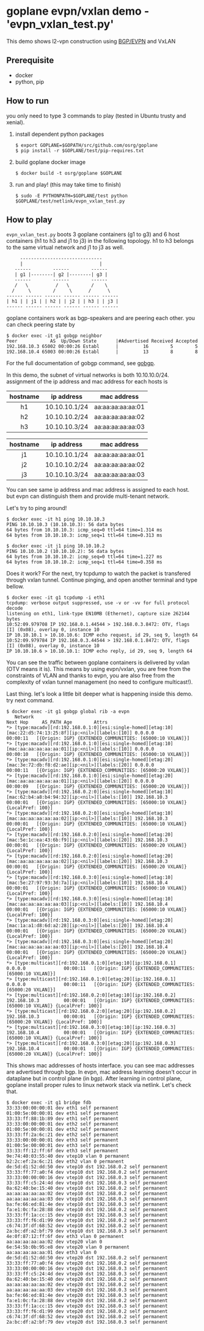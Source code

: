 goplane evpn/vxlan demo - 'evpn_vxlan_test.py'
===

This demo shows l2-vpn construction using [BGP/EVPN](https://tools.ietf.org/html/rfc7432) and VxLAN

## Prerequisite

- docker
- python, pip

## How to run
you only need to type 3 commands to play (tested in Ubuntu trusty and xenial).

1. install dependent python packages
    
     ```
     $ export GOPLANE=$GOPATH/src/github.com/osrg/goplane
     $ pip install -r $GOPLANE/test/pip-requires.txt
     ```
2. build goplane docker image
    
     ```
     $ docker build -t osrg/goplane $GOPLANE
     ```
3. run and play! (this may take time to finish)
    
     ```
     $ sudo -E PYTHONPATH=$GOPLANE/test python $GOPLANE/test/netlink/evpn_vxlan_test.py
     ```

## How to play
`evpn_vxlan_test.py` boots 3 goplane containers (g1 to g3) and 6 host containers
(h1 to h3 and j1 to j3) in the following topology. h1 to h3 belongs to the same
virtual network and j1 to j3 as well.

```
     ------------------------------
     |                            |
   ------        ------        ------
   | g1 |--------| g2 |--------| g3 |
   ------        ------        ------
   /   \          /   \        /    \
  /     \        /     \      /      \
------ ------ ------ ------ ------ ------
| h1 | | j1 | | h2 | | j2 | | h3 | | j3 |
------ ------ ------ ------ ------ ------
```

goplane containers work as bgp-speakers and are peering each other.
you can check peering state by

```
$ docker exec -it g1 gobgp neighbor
Peer            AS  Up/Down State       |#Advertised Received Accepted
192.168.10.3 65002 00:00:26 Establ      |         16        5        5
192.168.10.4 65003 00:00:26 Establ      |         13        8        8
```

For the full documentation of gobgp command, see [gobgp](https://github.com/osrg/gobgp/blob/master/docs/sources/cli-command-syntax.md).

In this demo, the subnet of virtual networks is both 10.10.10.0/24.
assignment of the ip address and mac address for each hosts is


|hostname| ip address    | mac address       |
|:------:|:-------------:|:-----------------:|
| h1     | 10.10.10.1/24 | aa:aa:aa:aa:aa:01 |
| h2     | 10.10.10.2/24 | aa:aa:aa:aa:aa:02 |
| h3     | 10.10.10.3/24 | aa:aa:aa:aa:aa:03 |

|hostname| ip address    | mac address       |
|:------:|:-------------:|:-----------------:|
| j1     | 10.10.10.1/24 | aa:aa:aa:aa:aa:01 |
| j2     | 10.10.10.2/24 | aa:aa:aa:aa:aa:02 |
| j3     | 10.10.10.3/24 | aa:aa:aa:aa:aa:03 |

You can see same ip address and mac address is assigned to each host.
but evpn can distinguish them and provide multi-tenant network.

Let's try to ping around!

```
$ docker exec -it h1 ping 10.10.10.3
PING 10.10.10.3 (10.10.10.3): 56 data bytes
64 bytes from 10.10.10.3: icmp_seq=0 ttl=64 time=1.314 ms
64 bytes from 10.10.10.3: icmp_seq=1 ttl=64 time=0.313 ms
```

```
$ docker exec -it j1 ping 10.10.10.2
PING 10.10.10.2 (10.10.10.2): 56 data bytes
64 bytes from 10.10.10.2: icmp_seq=0 ttl=64 time=1.227 ms
64 bytes from 10.10.10.2: icmp_seq=1 ttl=64 time=0.358 ms
```

Does it work? For the next, try tcpdump to watch the packet is transfered
through vxlan tunnel. Continue pinging, and open another terminal and type
bellow.

```
$ docker exec -it g1 tcpdump -i eth1
tcpdump: verbose output suppressed, use -v or -vv for full protocol decode
listening on eth1, link-type EN10MB (Ethernet), capture size 262144 bytes
10:52:09.979708 IP 192.168.0.1.44544 > 192.168.0.3.8472: OTV, flags [I] (0x08), overlay 0, instance 10
IP 10.10.10.1 > 10.10.10.6: ICMP echo request, id 29, seq 9, length 64
10:52:09.979784 IP 192.168.0.3.44544 > 192.168.0.1.8472: OTV, flags [I] (0x08), overlay 0, instance 10
IP 10.10.10.6 > 10.10.10.1: ICMP echo reply, id 29, seq 9, length 64
```

You can see the traffic between goplane containers is delivered by vxlan
(OTV means it is). This means by using evpn/vxlan, you are free from the
constraints of VLAN and thanks to evpn, you are also free from the complexity of
vxlan tunnel management (no need to configure multicast!).

Last thing. let's look a little bit deeper what is happening inside this demo.
try next command.

```
$ docker exec -it g1 gobgp global rib -a evpn
   Network                                                                                                  Next Hop     AS_PATH Age        Attrs
*> [type:macadv][rd:192.168.0.1:0][esi:single-homed][etag:10][mac:22:d5:74:13:25:8f][ip:<nil>][labels:[10]] 0.0.0.0              00:00:11   [{Origin: IGP} {EXTENDED_COMMUNITIES: [65000:10 VXLAN]}]
*> [type:macadv][rd:192.168.0.1:0][esi:single-homed][etag:10][mac:aa:aa:aa:aa:aa:01][ip:<nil>][labels:[10]] 0.0.0.0              00:00:10   [{Origin: IGP} {EXTENDED_COMMUNITIES: [65000:10 VXLAN]}]
*> [type:macadv][rd:192.168.0.1:0][esi:single-homed][etag:20][mac:3e:72:db:f8:d2:ae][ip:<nil>][labels:[20]] 0.0.0.0              00:00:11   [{Origin: IGP} {EXTENDED_COMMUNITIES: [65000:20 VXLAN]}]
*> [type:macadv][rd:192.168.0.1:0][esi:single-homed][etag:20][mac:aa:aa:aa:aa:aa:01][ip:<nil>][labels:[20]] 0.0.0.0              00:00:09   [{Origin: IGP} {EXTENDED_COMMUNITIES: [65000:20 VXLAN]}]
*> [type:macadv][rd:192.168.0.2:0][esi:single-homed][etag:10][mac:62:b4:a8:b4:94:32][ip:<nil>][labels:[10]] 192.168.10.3         00:00:01   [{Origin: IGP} {EXTENDED_COMMUNITIES: [65000:10 VXLAN]} {LocalPref: 100}]
*> [type:macadv][rd:192.168.0.2:0][esi:single-homed][etag:10][mac:aa:aa:aa:aa:aa:02][ip:<nil>][labels:[10]] 192.168.10.3         00:00:01   [{Origin: IGP} {EXTENDED_COMMUNITIES: [65000:10 VXLAN]} {LocalPref: 100}]
*> [type:macadv][rd:192.168.0.2:0][esi:single-homed][etag:20][mac:5e:1c:ea:43:6b:f9][ip:<nil>][labels:[20]] 192.168.10.3         00:00:01   [{Origin: IGP} {EXTENDED_COMMUNITIES: [65000:20 VXLAN]} {LocalPref: 100}]
*> [type:macadv][rd:192.168.0.2:0][esi:single-homed][etag:20][mac:aa:aa:aa:aa:aa:02][ip:<nil>][labels:[20]] 192.168.10.3         00:00:01   [{Origin: IGP} {EXTENDED_COMMUNITIES: [65000:20 VXLAN]} {LocalPref: 100}]
*> [type:macadv][rd:192.168.0.3:0][esi:single-homed][etag:10][mac:5e:27:97:93:3d:7a][ip:<nil>][labels:[10]] 192.168.10.4         00:00:01   [{Origin: IGP} {EXTENDED_COMMUNITIES: [65000:10 VXLAN]} {LocalPref: 100}]
*> [type:macadv][rd:192.168.0.3:0][esi:single-homed][etag:10][mac:aa:aa:aa:aa:aa:03][ip:<nil>][labels:[10]] 192.168.10.4         00:00:01   [{Origin: IGP} {EXTENDED_COMMUNITIES: [65000:10 VXLAN]} {LocalPref: 100}]
*> [type:macadv][rd:192.168.0.3:0][esi:single-homed][etag:20][mac:1a:a1:d8:6d:a2:28][ip:<nil>][labels:[20]] 192.168.10.4         00:00:01   [{Origin: IGP} {EXTENDED_COMMUNITIES: [65000:20 VXLAN]} {LocalPref: 100}]
*> [type:macadv][rd:192.168.0.3:0][esi:single-homed][etag:20][mac:aa:aa:aa:aa:aa:03][ip:<nil>][labels:[20]] 192.168.10.4         00:00:01   [{Origin: IGP} {EXTENDED_COMMUNITIES: [65000:20 VXLAN]} {LocalPref: 100}]
*> [type:multicast][rd:192.168.0.1:0][etag:10][ip:192.168.0.1]                                              0.0.0.0              00:00:11   [{Origin: IGP} {EXTENDED_COMMUNITIES: [65000:10 VXLAN]}]
*> [type:multicast][rd:192.168.0.1:0][etag:20][ip:192.168.0.1]                                              0.0.0.0              00:00:11   [{Origin: IGP} {EXTENDED_COMMUNITIES: [65000:20 VXLAN]}]
*> [type:multicast][rd:192.168.0.2:0][etag:10][ip:192.168.0.2]                                              192.168.10.3         00:00:01   [{Origin: IGP} {EXTENDED_COMMUNITIES: [65000:10 VXLAN]} {LocalPref: 100}]
*> [type:multicast][rd:192.168.0.2:0][etag:20][ip:192.168.0.2]                                              192.168.10.3         00:00:01   [{Origin: IGP} {EXTENDED_COMMUNITIES: [65000:20 VXLAN]} {LocalPref: 100}]
*> [type:multicast][rd:192.168.0.3:0][etag:10][ip:192.168.0.3]                                              192.168.10.4         00:00:01   [{Origin: IGP} {EXTENDED_COMMUNITIES: [65000:10 VXLAN]} {LocalPref: 100}]
*> [type:multicast][rd:192.168.0.3:0][etag:20][ip:192.168.0.3]                                              192.168.10.4         00:00:01   [{Origin: IGP} {EXTENDED_COMMUNITIES: [65000:20 VXLAN]} {LocalPref: 100}]
```

This shows mac addresses of hosts interface. you can see mac addresses are advertised through bgp.
In evpn, mac address learning doesn't occur in dataplane but in control plane (in bgp).
After learning in control plane, goplane install proper rules to linux network stack via netlink.
Let's check that.

```
$ docker exec -it g1 bridge fdb
33:33:00:00:00:01 dev eth1 self permanent
01:00:5e:00:00:01 dev eth1 self permanent
33:33:ff:88:1b:89 dev eth1 self permanent
33:33:00:00:00:01 dev eth2 self permanent
01:00:5e:00:00:01 dev eth2 self permanent
33:33:ff:2a:6c:21 dev eth2 self permanent
33:33:00:00:00:01 dev eth3 self permanent
01:00:5e:00:00:01 dev eth3 self permanent
33:33:ff:12:ff:6f dev eth3 self permanent
9e:74:40:03:55:40 dev vtep10 vlan 0 permanent
b2:2c:ef:2a:6c:21 dev eth2 vlan 0 permanent
de:5d:d1:52:dd:50 dev vtep10 dst 192.168.0.2 self permanent
33:33:ff:77:a0:f4 dev vtep10 dst 192.168.0.2 self permanent
33:33:00:00:00:16 dev vtep10 dst 192.168.0.3 self permanent
33:33:ff:c5:24:4d dev vtep10 dst 192.168.0.3 self permanent
0a:62:40:be:15:40 dev vtep10 dst 192.168.0.2 self permanent
aa:aa:aa:aa:aa:02 dev vtep10 dst 192.168.0.2 self permanent
aa:aa:aa:aa:aa:03 dev vtep10 dst 192.168.0.3 self permanent
ba:fe:66:ed:81:4e dev vtep10 dst 192.168.0.3 self permanent
fa:e1:0c:fa:28:88 dev vtep10 dst 192.168.0.2 self permanent
33:33:ff:1a:cc:15 dev vtep10 dst 192.168.0.3 self permanent
33:33:ff:f6:d1:99 dev vtep10 dst 192.168.0.2 self permanent
c6:74:3f:df:68:52 dev vtep10 dst 192.168.0.2 self permanent
2a:bc:df:a2:bf:79 dev vtep10 dst 192.168.0.3 self permanent
4e:0f:87:12:ff:6f dev eth3 vlan 0 permanent
aa:aa:aa:aa:aa:02 dev vtep20 vlan 0
6e:54:5b:0b:95:e8 dev vtep20 vlan 0 permanent
aa:aa:aa:aa:aa:01 dev eth3 vlan 0
de:5d:d1:52:dd:50 dev vtep20 dst 192.168.0.2 self permanent
33:33:ff:77:a0:f4 dev vtep20 dst 192.168.0.2 self permanent
33:33:00:00:00:16 dev vtep20 dst 192.168.0.3 self permanent
33:33:ff:c5:24:4d dev vtep20 dst 192.168.0.3 self permanent
0a:62:40:be:15:40 dev vtep20 dst 192.168.0.2 self permanent
aa:aa:aa:aa:aa:02 dev vtep20 dst 192.168.0.2 self permanent
aa:aa:aa:aa:aa:03 dev vtep20 dst 192.168.0.3 self permanent
ba:fe:66:ed:81:4e dev vtep20 dst 192.168.0.3 self permanent
fa:e1:0c:fa:28:88 dev vtep20 dst 192.168.0.2 self permanent
33:33:ff:1a:cc:15 dev vtep20 dst 192.168.0.3 self permanent
33:33:ff:f6:d1:99 dev vtep20 dst 192.168.0.2 self permanent
c6:74:3f:df:68:52 dev vtep20 dst 192.168.0.2 self permanent
2a:bc:df:a2:bf:79 dev vtep20 dst 192.168.0.3 self permanent
```
